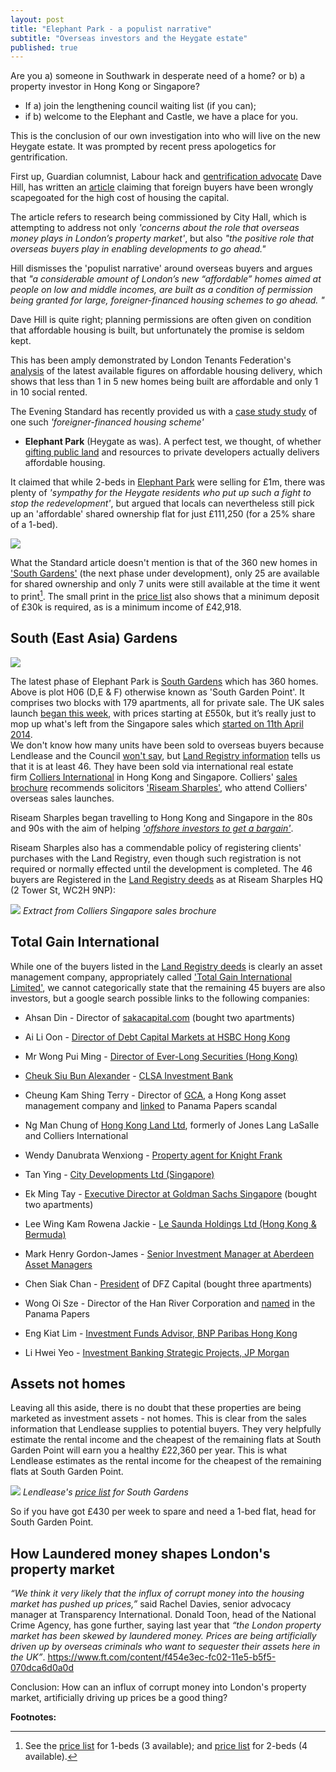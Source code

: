 ```yaml
---
layout: post
title: "Elephant Park - a populist narrative"
subtitle: "Overseas investors and the Heygate estate"
published: true
---
```

Are you a) someone in Southwark in desperate need of a home?
  or b) a property investor in Hong Kong or Singapore?

 * If a) join the lengthening council waiting list (if you can);
 * if b) welcome to the Elephant and Castle, we have a place for you.

This is the conclusion of our own investigation into who will live on the new 
Heygate estate. It was prompted by recent press apologetics for gentrification. 

First up, Guardian columnist, Labour hack and [gentrification 
advocate](https://www.theguardian.com/uk-news/davehillblog/2016/oct/24/lets-get-our-gentrification-story-straight) 
Dave Hill, has written an 
[article](https://www.theguardian.com/uk-news/davehillblog/2016/nov/01/london-housing-sadiq-khan-research-brief-recognises-need-for-overseas-investors) 
claiming that foreign buyers have been wrongly scapegoated for the high cost of 
housing the capital.

The article refers to research being commissioned by City Hall, which is 
attempting to address not only  _'concerns about the role that overseas money 
plays in London’s property market'_, but also _"the positive role that overseas 
buyers play in enabling developments to go ahead."_
 
Hill dismisses the 'populist narrative' around overseas buyers and argues that 
_"a considerable amount of London’s new “affordable” homes aimed at people on 
low and middle incomes, are built as a condition of permission being granted 
for large, foreigner-financed housing schemes to go ahead. "_ 

Dave Hill is quite right; planning permissions are often given on condition 
that affordable housing is built, but unfortunately the promise is seldom kept.  

This has been amply demonstrated by London Tenants Federation's 
[analysis](http://35percent.org/2016-05-07-southwark-in-bottom-3-boroughs-for-affordable-housing-delivery/) 
of the latest available figures on affordable housing delivery, which shows 
that less than 1 in 5 new homes being built are affordable and only 1 in 10 
social rented.

The Evening Standard has recently provided us with a [case study 
study](/img/standard26102016.pdf) of one such _'foreigner-financed housing 
scheme'_ 
- __Elephant Park__ (Heygate as was). A perfect test, we thought, of whether 
  [gifting public 
land](http://35percent.org/2016-05-11-no-profit-share-the-true-value-of-the-heygate-regeneration/) 
and resources to private developers actually delivers affordable housing.

It claimed that while 2-beds in [Elephant Park](http://elephantpark.co.uk) were 
selling for £1m, there was plenty of _'sympathy for the Heygate residents who 
put up such a fight to stop the redevelopment'_, but argued that locals can 
nevertheless still pick up an 'affordable' shared ownership flat for just 
£111,250 (for a 25% share of a 1-bed).

![](/img/standard26102016.jpg)

What the Standard article doesn't mention is that of the 360 new homes in 
['South 
Gardens'](http://www.elephantpark.co.uk/elephant-park/explore-the-development/south-garden) 
(the next phase under development), only 25 are available for shared ownership 
and only 7 units were still available at the time it went to print[^1]. The 
small print in the [price 
list](https://lqpricedin.co.uk/wp-content/uploads/2015/04/Elephant-park-1-bed-October16.pdf) 
also shows that a minimum deposit of £30k is required, as is a minimum income 
of £42,918. 

## South (East Asia) Gardens

![](/img/southgardenpoint.JPG)

The latest phase of Elephant Park is [South 
Gardens](http://www.elephantpark.co.uk/elephant-park/explore-the-development/south-garden) 
which has 360 homes. Above is plot H06 (D,E & F) otherwise known as 'South 
Garden Point'. It comprises two blocks with 179 apartments, all for private 
sale. The UK sales launch [began this 
week](https://github.com/35percent/35percent.github.io/blob/master/img/southgardensuklaunch.jpg), 
with prices starting at £550k, but it’s really just to mop up what's left from 
the Singapore sales which [started on 11th April 
2014](http://www.propertyguru.com.sg/property-management-news/2014/4/37646/elephant-park-sales-in-singapore).  
We don't know how many units have been sold to overseas buyers because 
Lendlease and the Council [won't say](https://youtu.be/WZRV4KMxuEk), but [Land 
Registry 
information](https://github.com/35percent/35percent.github.io/blob/master/img/LRegisterSouthGardens.pdf) 
tells us that it is at least 46. They have been sold via international real 
estate firm [Colliers International](http://www.colliers.com/en-us) in Hong 
Kong and Singapore. Colliers' [sales 
brochure](https://github.com/35percent/35percent.github.io/blob/master/img/South-Gardens-Fact-Sheet-CIHK.pdf) recommends 
solicitors ['Riseam 
Sharples'](http://www.riseamsharples.com/legal-services/overseas-property-exhibitions), 
who attend Colliers' overseas sales launches.

Riseam Sharples began travelling to Hong Kong and Singapore in the 80s and 90s 
with the aim of helping [_'offshore investors to get a 
bargain'_](http://www.riseamsharples.com/legal-services/overseas-property-exhibitions).

Riseam Sharples also has a commendable policy of registering clients' purchases 
with the Land Registry, even though such registration is not required or 
normally effected until the development is completed. The 46 buyers are 
Registered in the [Land Registry 
deeds](https://github.com/35percent/35percent.github.io/blob/master/img/LRegisterSouthGardens.pdf) as 
at Riseam Sharples HQ (2 Tower St, WC2H 9NP):

![](/img/purchaserssolicitor.png)
*Extract from Colliers Singapore sales brochure*


## Total Gain International
While one of the buyers listed in the [Land Registry 
deeds](/img/LRegisterSouthGardens.pdf) is clearly an asset management company, 
appropriately called ['Total Gain International 
Limited'](https://www.hkgbusiness.com/en/company/Total-Gain-International-Limited), 
we cannot categorically state that the remaining 45 buyers are also investors, 
but a google search possible links to the following companies:

 * Ahsan Din - Director of 
   [sakacapital.com](http://www.bankingandfinance.com.sg/company/details/80119512/saka-capital-pte-ltd) 
(bought two apartments)

 * Ai Li Oon - [Director of Debt Capital Markets at HSBC Hong Kong](https://www.linkedin.com/in/ai-li-oon-b0734b)

 *  Mr Wong Pui Ming - [Director of Ever-Long Securities (Hong Kong)](https://webb-site.com/codocs/SFC040901.pdf)

 * [Cheuk Siu Bun Alexander](https://www.linkedin.com/in/alex-cheuk-3ab418b0) - [CLSA Investment 
Bank](http://www.bloomberg.com/research/stocks/private/snapshot.asp?privcapId=1567021)

 * Cheung Kam Shing Terry - Director of [GCA](http://www.gca.com.hk/eng/Aboutus/Company%20Overview), a Hong Kong asset management company and [linked](https://offshoreleaks.icij.org/nodes/60380) to Panama Papers scandal

 * Ng Man Chung of [Hong Kong Land Ltd](https://www.linkedin.com/in/chung-man-ng), formerly of Jones Lang LaSalle and Colliers International

 * Wendy Danubrata Wenxiong - [Property agent for Knight Frank](https://www.qqstay.co/listing/wendy-danubrata-wenxiong/5YBEYG00000)

 * Tan Ying - [City Developments Ltd (Singapore)](http://www.cdl.com.sg/app/cdl/index.xml)

 * Ek Ming Tay - [Executive Director at Goldman Sachs Singapore](https://www.linkedin.com/in/ekmingtay) (bought two apartments)
  
 * Lee Wing Kam Rowena Jackie - [Le Saunda Holdings Ltd (Hong Kong & Bermuda)](http://www.lesaunda.com.hk/InvestorRelations-pdf/A20060711E.pdf)

 * Mark Henry Gordon-James - [Senior Investment Manager at Aberdeen Asset Managers](http://www.bloomberg.com/research/stocks/private/person.asp?personId=28908323&privcapId=209963323)

 * Chen Siak Chan - [President](http://www.bloomberg.com/Research/stocks/private/person.asp?personId=44920892&privcapId=4481325&previousCapId=4481325&previousTitle=DFZ%20Capital%20Bhd) 
of DFZ Capital (bought three apartments)

 * Wong Oi Sze - Director of the Han River Corporation and [named](https://offshoreleaks.icij.org/nodes/12204853) in the Panama Papers

 * Eng Kiat Lim - [Investment Funds Advisor, BNP Paribas Hong Kong](https://www.linkedin.com/in/eng-kiat-lim-a7489059)

 * Li Hwei Yeo - [Investment Banking Strategic Projects, JP Morgan](https://www.linkedin.com/in/li-hwei-yeo-b87543)

## Assets not homes
Leaving all this aside, there is no doubt that these properties are being 
marketed as investment assets - not homes. This is clear from the sales 
information that Lendlease supplies to potential buyers. They very helpfully 
estimate the rental income and the cheapest of the remaining flats at South 
Garden Point will earn you a healthy £22,360 per year. This is what Lendlease 
estimates as the rental income for the cheapest of the remaining flats at South 
Garden Point. 

![](/img/Availability_1_bedrooms_WC_South_Gardens.png)
*Lendlease's [price list](/img/Availability_1_bedrooms_WC_South_Gardens.pdf) 
for South Gardens*

So if you have got £430 per week to spare and need a 1-bed flat, head for South 
Garden Point.

## How Laundered money shapes London's property market
_“We think it very likely that the influx of corrupt money into the housing market has pushed up prices,”_ said Rachel Davies, senior advocacy manager at Transparency International. Donald Toon, head of the National Crime Agency, has gone further, saying last year that _“the London property market has been skewed by laundered money. Prices are being artificially driven up by overseas criminals who want to sequester their assets here in the UK”_.
https://www.ft.com/content/f454e3ec-fc02-11e5-b5f5-070dca6d0a0d

Conclusion: How can an influx of corrupt money into London's property market, artificially driving up prices be a good thing?


__Footnotes:__

[^1]: See the [price 
  list](https://lqpricedin.co.uk/wp-content/uploads/2015/04/Elephant-park-1-BED-pricelist-OCT16.pdf) 
for 1-beds (3 available); and [price 
list](https://lqpricedin.co.uk/wp-content/uploads/2015/04/Elephant-park-pricelist-31-10-16-OCT16.pdf) 
for 2-beds (4 available).
